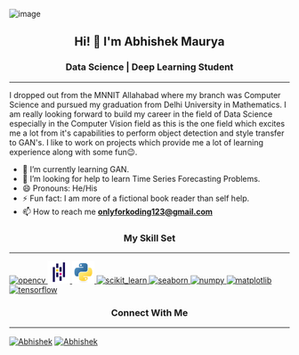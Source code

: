 ![image](https://user-images.githubusercontent.com/77848178/163581892-66cd3774-6ed8-47f4-ae71-6b5efaedf5e3.png)

<h2 align='center'>Hi! 🙏 I'm Abhishek Maurya</h2>
<h3 align='center'>Data Science | Deep Learning Student</h3>
<hr>
I dropped out from the MNNIT Allahabad where my branch was Computer Science and pursued my graduation from Delhi University in Mathematics.
I am really looking forward to build my career in the field of Data Science especially in the Computer Vision field as this is the one field which excites me a lot from it's capabilities to perform object detection and style transfer to GAN's. I like to work on projects which provide me a lot of learning experience along with some fun😉.


- 🌱 I’m currently learning GAN.
- 🤔 I’m looking for help to learn Time Series Forecasting Problems.
- 😄 Pronouns: He/His
- ⚡ Fun fact: I am more of a fictional book reader than self help.
- 📫 How to reach me **onlyforkoding123@gmail.com**

<h3 align='center'>My Skill Set</h2>
<hr>
<p align="left">
<a href="https://opencv.org/" target="_blank" rel="noreferrer"> 
  <img src="https://www.vectorlogo.zone/logos/opencv/opencv-icon.svg" alt="opencv" width="40" height="40"/> 
</a> 
<a href="https://pandas.pydata.org/" target="_blank" rel="noreferrer">
  <img src="https://raw.githubusercontent.com/devicons/devicon/2ae2a900d2f041da66e950e4d48052658d850630/icons/pandas/pandas-original.svg" alt="pandas" width="40" height="40"/> 
</a>
<a href="https://www.python.org" target="_blank" rel="noreferrer"> 
  <img src="https://raw.githubusercontent.com/devicons/devicon/master/icons/python/python-original.svg" alt="python" width="40" height="40"/> 
</a>
<a href="https://scikit-learn.org/" target="_blank" rel="noreferrer"> 
  <img src="https://upload.wikimedia.org/wikipedia/commons/0/05/Scikit_learn_logo_small.svg" alt="scikit_learn" width="40" height="40"/>
</a>
<a href="https://seaborn.pydata.org/" target="_blank" rel="noreferrer">
  <img src="https://seaborn.pydata.org/_images/logo-mark-lightbg.svg" alt="seaborn" width="40" height="40"/>
</a> 
<a href="https://numpy.org/" target="_blank" rel="noreferrer">
  <img src="https://numpy.org/images/logo.svg" alt="numpy" width="40" height="40"/>
</a> 
<a href="https://matplotlib.org/" target="_blank" rel="noreferrer">
  <img src="https://matplotlib.org/_static/images/logo2.svg" alt="matplotlib" width="40" height="40"/>
</a> 
<a href="https://www.tensorflow.org" target="_blank" rel="noreferrer">
  <img src="https://www.vectorlogo.zone/logos/tensorflow/tensorflow-icon.svg" alt="tensorflow" width="40" height="40"/>
</a>
</p>


<h3 align="center">Connect With Me</h3>
<hr>
<p align="left">
<a href="https://www.linkedin.com/in/abhishek-maurya-dl/" target="blank"><img align="center" src="https://raw.githubusercontent.com/rahuldkjain/github-profile-readme-generator/master/src/images/icons/Social/linked-in-alt.svg" alt="Abhishek" height="30" width="40" /></a>
<a href="https://www.kaggle.com/abhishek123maurya" target="blank"><img align="center" src="https://raw.githubusercontent.com/rahuldkjain/github-profile-readme-generator/master/src/images/icons/Social/kaggle.svg" alt="Abhishek" height="30" width="40" /></a>
</p>

